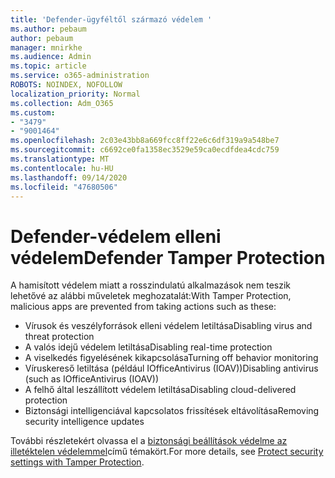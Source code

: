 ```yaml
---
title: 'Defender-ügyféltől származó védelem '
ms.author: pebaum
author: pebaum
manager: mnirkhe
ms.audience: Admin
ms.topic: article
ms.service: o365-administration
ROBOTS: NOINDEX, NOFOLLOW
localization_priority: Normal
ms.collection: Adm_O365
ms.custom:
- "3479"
- "9001464"
ms.openlocfilehash: 2c03e43bb8a669fcc8ff22e6c6df319a9a548be7
ms.sourcegitcommit: c6692ce0fa1358ec3529e59ca0ecdfdea4cdc759
ms.translationtype: MT
ms.contentlocale: hu-HU
ms.lasthandoff: 09/14/2020
ms.locfileid: "47680506"
---
```

# <a name="defender-tamper-protection"></a><span data-ttu-id="c9292-102">Defender-védelem elleni védelem</span><span class="sxs-lookup"><span data-stu-id="c9292-102">Defender Tamper Protection</span></span> 

<span data-ttu-id="c9292-103">A hamisított védelem miatt a rosszindulatú alkalmazások nem teszik lehetővé az alábbi műveletek meghozatalát:</span><span class="sxs-lookup"><span data-stu-id="c9292-103">With Tamper Protection, malicious apps are prevented from taking actions such as these:</span></span>

- <span data-ttu-id="c9292-104">Vírusok és veszélyforrások elleni védelem letiltása</span><span class="sxs-lookup"><span data-stu-id="c9292-104">Disabling virus and threat protection</span></span>
- <span data-ttu-id="c9292-105">A valós idejű védelem letiltása</span><span class="sxs-lookup"><span data-stu-id="c9292-105">Disabling real-time protection</span></span>
- <span data-ttu-id="c9292-106">A viselkedés figyelésének kikapcsolása</span><span class="sxs-lookup"><span data-stu-id="c9292-106">Turning off behavior monitoring</span></span>
- <span data-ttu-id="c9292-107">Víruskereső letiltása (például IOfficeAntivirus (IOAV))</span><span class="sxs-lookup"><span data-stu-id="c9292-107">Disabling antivirus (such as IOfficeAntivirus (IOAV))</span></span>
- <span data-ttu-id="c9292-108">A felhő által leszállított védelem letiltása</span><span class="sxs-lookup"><span data-stu-id="c9292-108">Disabling cloud-delivered protection</span></span>
- <span data-ttu-id="c9292-109">Biztonsági intelligenciával kapcsolatos frissítések eltávolítása</span><span class="sxs-lookup"><span data-stu-id="c9292-109">Removing security intelligence updates</span></span>

<span data-ttu-id="c9292-110">További részletekért olvassa el a [biztonsági beállítások védelme az illetéktelen védelemmel](https://docs.microsoft.com/windows/security/threat-protection/windows-defender-antivirus/prevent-changes-to-security-settings-with-tamper-protection)című témakört.</span><span class="sxs-lookup"><span data-stu-id="c9292-110">For more details, see [Protect security settings with Tamper Protection](https://docs.microsoft.com/windows/security/threat-protection/windows-defender-antivirus/prevent-changes-to-security-settings-with-tamper-protection).</span></span>